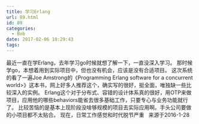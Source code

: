 ```yaml
---
title: 学习Erlang
url: 89.html
id: 89
categories:
  - Bob
date: 2017-02-06 10:29:43
tags:
---
```


最近一直在学Erlang，去年学习go时候就想了解一下，一直没深入学习。 那时候学go，本想着用到实际项目中，但也没有机会，应该是没有合适项目。 这次系统的看了一遍Joe Amstrong的《Programming Erlang software for a concurrent world>》这本书，网上好多人推荐这个，确实写的很好，挺全面，唯独缺一些比较深入的实例。 Erlang这个对于分布式、容错的设计体系真的很好，用OTP来做项目，应用他的哪些behaviors能省去很多基础工作，只要专心与业务功能就行了。 比较苦恼的是基本上现阶段没啥够规模的项目去实际应用啊。手头公司要做的小项目都不太贴合。 现在，日常工作感觉和时代脱节严重   来源于2016-1-28